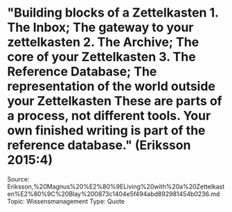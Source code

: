 # "Building blocks of a Zettelkasten 1. The Inbox; The gateway to your zettelkasten 2. The Archive; The core of your Zettelkasten 3. The Reference Database; The representation of the world outside your Zettelkasten These are parts of a process, not different tools. Your own finished writing is part of the reference database." (Eriksson 2015:4)

Source: Eriksson,%20Magnus%20%E2%80%9ELiving%20with%20a%20Zettelkasten%E2%80%9C%20Blay%200873c1404e5f494abd892981454b0236.md
Topic: Wissensmanagement
Type: Quote